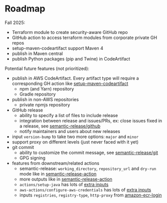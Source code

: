 # Roadmap

Fall 2025:
- Terraform module to create security-aware GitHub repo
- GitHub action to access terraform modules from corporate private GH repos
- setup-maven-codeartifact support Maven 4
- publish in Maven central
- publish Python packages (pip and Twine) in CodeArtifact

Potential future features (not prioritized):
- publish in AWS CodeArtifact. Every artifact type will require a corresponding GH action like [setup-maven-codeartifact](https://github.com/agilecustoms/setup-maven-codeartifact)
  - npm (and Yarn) repository
  - Gradle repository
- publish in non-AWS repositories
  - private npmjs repository
- GitHub release
  - ability to specify a list of files to include release
  - integration between release and issues/PRs, ex: close issues fixed in a release, see [semantic-release/github](https://github.com/semantic-release/github)
  - notify maintainers and users about new releases
- input `version-bump` to take two more options: `major` and `minor`
- support proxy on different levels (just never faced with it yet)
- git commit
  - ability to customize the commit message, see [semantic-release/git](https://github.com/semantic-release/git)
  - GPG signing
- features from downstream/related actions
  - semantic-release: `working_directory`, `repository_url` and `dry-run` mode like in [semantic-release-action](https://github.com/cycjimmy/semantic-release-action?tab=readme-ov-file#inputs)
  - more outputs like in [semantic-release-action](https://github.com/cycjimmy/semantic-release-action?tab=readme-ov-file#outputs)
  - `actions/setup-java` has lots of [extra inputs](https://github.com/actions/setup-java?tab=readme-ov-file#usage)
  - `aws-actions/configure-aws-credentials` has lots of [extra inputs](https://github.com/aws-actions/configure-aws-credentials?tab=readme-ov-file#options)
  - inputs `registries`, `registry-type`, `http-proxy` from [amazon-ecr-login](https://github.com/aws-actions/amazon-ecr-login/tree/main)
